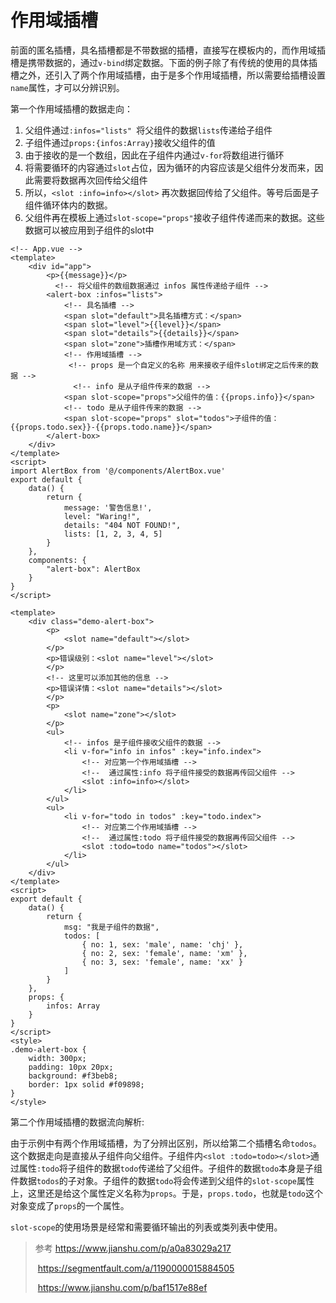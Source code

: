 # 作用域插槽

前面的匿名插槽，具名插槽都是不带数据的插槽，直接写在模板内的，而作用域插槽是携带数据的，通过`v-bind`绑定数据。下面的例子除了有传统的使用的具体插槽之外，还引入了两个作用域插槽，由于是多个作用域插槽，所以需要给插槽设置`name`属性，才可以分辨识别。

第一个作用域插槽的数据走向：

1. 父组件通过`:infos="lists" `将父组件的数据`lists`传递给子组件
2. 子组件通过`props:{infos:Array}`接收父组件的值
3. 由于接收的是一个数组，因此在子组件内通过`v-for`将数组进行循环
4. 将需要循环的内容通过`slot`占位，因为循环的内容应该是父组件分发而来，因此需要将数据再次回传给父组件
5. 所以，`<slot :info=info></slot>` 再次数据回传给了父组件。等号后面是子组件循环体内的数据。
6. 父组件再在模板上通过`slot-scope="props"`接收子组件传递而来的数据。这些数据可以被应用到子组件的slot中

```vue
<!-- App.vue -->
<template>
    <div id="app">
        <p>{{message}}</p>
          <!-- 将父组件的数组数据通过 infos 属性传递给子组件 -->
        <alert-box :infos="lists">
            <!-- 具名插槽 -->
            <span slot="default">具名插槽方式：</span>
            <span slot="level">{{level}}</span>
            <span slot="details">{{details}}</span>
            <span slot="zone">插槽作用域方式：</span>
            <!-- 作用域插槽 -->
             <!-- props 是一个自定义的名称 用来接收子组件slot绑定之后传来的数据 -->
              <!-- info 是从子组件传来的数据 -->
            <span slot-scope="props">父组件的值：{{props.info}}</span>
            <!-- todo 是从子组件传来的数据 -->
            <span slot-scope="props" slot="todos">子组件的值：{{props.todo.sex}}-{{props.todo.name}}</span>
        </alert-box>
    </div>
</template>
<script>
import AlertBox from '@/components/AlertBox.vue'
export default {
    data() {
        return {
            message: '警告信息!',
            level: "Waring!",
            details: "404 NOT FOUND!",
            lists: [1, 2, 3, 4, 5]
        }
    },
    components: {
        "alert-box": AlertBox
    }
}
</script>
```

```vue
<template>
    <div class="demo-alert-box">
        <p>
            <slot name="default"></slot>
        </p>
        <p>错误级别：<slot name="level"></slot>
        </p>
        <!-- 这里可以添加其他的信息 -->
        <p>错误详情：<slot name="details"></slot>
        </p>
        <p>
            <slot name="zone"></slot>
        </p>
        <ul>
            <!-- infos 是子组件接收父组件的数据 -->
            <li v-for="info in infos" :key="info.index">
                <!-- 对应第一个作用域插槽 -->
                <!--  通过属性:info 将子组件接受的数据再传回父组件 -->
                <slot :info=info></slot>
            </li>
        </ul>
        <ul>
            <li v-for="todo in todos" :key="todo.index">
                <!-- 对应第二个作用域插槽 -->
                <!--  通过属性:todo 将子组件接受的数据再传回父组件 -->
                <slot :todo=todo name="todos"></slot>
            </li>
        </ul>
    </div>
</template>
<script>
export default {
    data() {
        return {
            msg: "我是子组件的数据",
            todos: [
                { no: 1, sex: 'male', name: 'chj' },
                { no: 2, sex: 'female', name: 'xm' },
                { no: 3, sex: 'female', name: 'xx' }
            ]
        }
    },
    props: {
        infos: Array
    }
}
</script>
<style>
.demo-alert-box {
    width: 300px;
    padding: 10px 20px;
    background: #f3beb8;
    border: 1px solid #f09898;
}
</style>
```

第二个作用域插槽的数据流向解析:

由于示例中有两个作用域插槽，为了分辨出区别，所以给第二个插槽名命`todos`。这个数据走向是直接从子组件向父组件。子组件内`<slot :todo=todo></slot>`通过属性`:todo`将子组件的数据`todo`传递给了父组件。子组件的数据`todo`本身是子组件数据`todos`的子对象。子组件的数据`todo`将会传递到父组件的`slot-scope`属性上，这里还是给这个属性定义名称为`props`。于是，`props.todo`，也就是`todo`这个对象变成了`props`的一个属性。

`slot-scope`的使用场景是经常和需要循环输出的列表或类列表中使用。

>  参考 https://www.jianshu.com/p/a0a83029a217
>
> ​	https://segmentfault.com/a/1190000015884505	
>
> ​	https://www.jianshu.com/p/baf1517e88ef